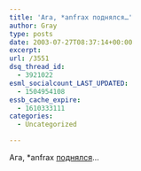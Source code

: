 ```yaml
---
title: 'Ага, *anfrax поднялся…'
author: Gray
type: posts
date: 2003-07-27T08:37:14+00:00
excerpt:
url: /3551
dsq_thread_id:
  - 3921022
esml_socialcount_LAST_UPDATED:
  - 1504954108
essb_cache_expire:
  - 1610333111
categories:
  - Uncategorized

---
```








Ага, *anfrax <a href="http://anfrax.ru/" target="_blank">поднялся</a>&#8230;